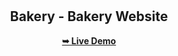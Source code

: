 <div align="center">
  


  <br />
  <br />
  
  

  <h2 align="center">Bakery - Bakery Website</h2>

  

  <a href="https://codewithsamm.github.io/bakery/"><strong>➥ Live Demo</strong></a>

</div>
